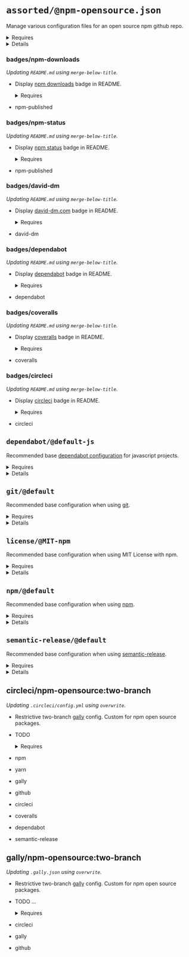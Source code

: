 # `assorted/@npm-opensource.json`

Manage various configuration files for an open source npm github repo.

<details>
  <summary>Requires</summary>

- js-gardener
- semantic-release
- npm-published
- david-dm
- dependabot
- coveralls
- circleci
- github
- javascript
- git
- npm
- yarn
- gally

</details>

<details>
  <summary>Details</summary>

## `badges/@npm-opensource`

Display various badges in README.

  <details>
    <summary>Requires</summary>

- js-gardener
- semantic-release
- npm-published
- david-dm
- dependabot
- coveralls
- circleci

  </details>

  <details>
    <summary>Details</summary>

### badges/js-gardener

_Updating `README.md` using `merge-below-title`._

- Display [js-gardener](https://github.com/blackflux/js-gardener) badge in README.

    <details>
      <summary>Requires</summary>

- js-gardener

    </details>

### badges/semantic-release

_Updating `README.md` using `merge-below-title`._

- Display [semantic-release](https://github.com/semantic-release/semantic-release) badge in README.

    <details>
      <summary>Requires</summary>

- semantic-release

    </details>

### badges/npm-downloads

_Updating `README.md` using `merge-below-title`._

- Display [npm downloads](https://www.npmjs.com/) badge in README.

    <details>
      <summary>Requires</summary>

- npm-published

    </details>

### badges/npm-status

_Updating `README.md` using `merge-below-title`._

- Display [npm status](https://www.npmjs.com/) badge in README.

    <details>
      <summary>Requires</summary>

- npm-published

    </details>

### badges/david-dm

_Updating `README.md` using `merge-below-title`._

- Display [david-dm.com](https://david-dm.org/) badge in README.

    <details>
      <summary>Requires</summary>

- david-dm

    </details>

### badges/dependabot

_Updating `README.md` using `merge-below-title`._

- Display [dependabot](https://dependabot.com/) badge in README.

    <details>
      <summary>Requires</summary>

- dependabot

    </details>

### badges/coveralls

_Updating `README.md` using `merge-below-title`._

- Display [coveralls](https://coveralls.io/) badge in README.

    <details>
      <summary>Requires</summary>

- coveralls

    </details>

### badges/circleci

_Updating `README.md` using `merge-below-title`._

- Display [circleci](https://circleci.com/) badge in README.

    <details>
      <summary>Requires</summary>

- circleci

    </details>

  </details>

## `dependabot/@default-js`

Recommended base [dependabot configuration](https://dependabot.com/) for javascript projects.

  <details>
    <summary>Requires</summary>

- dependabot
- github
- javascript

  </details>

  <details>
    <summary>Details</summary>

### dependabot/js-instant

_Updating `.dependabot/config.yml` using `overwrite`._

- Configure dependabot to instantly merge javascript dependency updates into the `dev` branch.

    <details>
      <summary>Requires</summary>

- dependabot
- github
- javascript

    </details>

  </details>

## `git/@default`

Recommended base configuration when using [git](https://en.wikipedia.org/wiki/Git).

  <details>
    <summary>Requires</summary>

- git

  </details>

  <details>
    <summary>Details</summary>

### git/gitignore

_Updating `.gitignore` using `merge-top`._

- Inject recommended entries into [gitignore file](https://help.github.com/en/articles/ignoring-files).
- Default ignores for JetBrains IDE.
- Default ignores for OSX
- Default ignores for NodeJs

    <details>
      <summary>Requires</summary>

- git

    </details>

  </details>

## `license/@MIT-npm`

Recommended base configuration when using MIT License with npm.

  <details>
    <summary>Requires</summary>

- npm

  </details>

  <details>
    <summary>Details</summary>

### license/MIT-LICENSE

_Updating `LICENSE` using `overwrite`._

- Generate [MIT license](https://en.wikipedia.org/wiki/MIT_License) file.

### license/MIT-npm

_Updating `package.json` using `merge-shallow`._

- Link MIT license file into [npm](https://www.npmjs.com/) configuration.

    <details>
      <summary>Requires</summary>

- npm

    </details>

  </details>

## `npm/@default`

Recommended base configuration when using [npm](https://www.npmjs.com/).

  <details>
    <summary>Requires</summary>

- npm

  </details>

  <details>
    <summary>Details</summary>

### npm/npmignore

_Updating `.npmignore` using `merge-top`._

- Inject comment into .npmignore explaining when to use it.

    <details>
      <summary>Requires</summary>

- npm

    </details>

  </details>

## `semantic-release/@default`

Recommended base configuration when using [semantic-release](https://github.com/semantic-release/semantic-release).

  <details>
    <summary>Requires</summary>

- semantic-release

  </details>

  <details>
    <summary>Details</summary>

### semantic-release/commit-conventions

_Updating `.releaserc.json` using `overwrite`._

- Slightly extended [release commit convention](https://github.com/semantic-release/semantic-release#commit-message-format) for semantic-release.

    <details>
      <summary>Requires</summary>

- semantic-release

    </details>

  </details>

## circleci/npm-opensource:two-branch

_Updating `.circleci/config.yml` using `overwrite`._

- Restrictive two-branch [gally](https://github.com/loopmediagroup/gally#readme) config. Custom for npm open source packages.
- TODO

  <details>
    <summary>Requires</summary>

- npm
- yarn
- gally
- github
- circleci
- coveralls
- dependabot
- semantic-release

  </details>

## gally/npm-opensource:two-branch

_Updating `.gally.json` using `overwrite`._

- Restrictive two-branch [gally](https://github.com/loopmediagroup/gally#readme) config. Custom for npm open source packages.
- TODO ...

  <details>
    <summary>Requires</summary>

- circleci
- gally
- github

  </details>

</details>

